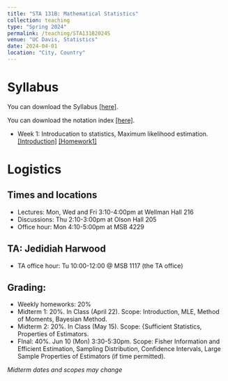 ```yaml
---
title: "STA 131B: Mathematical Statistics"
collection: teaching
type: "Spring 2024"
permalink: /teaching/STA131B2024S
venue: "UC Davis, Statistics"
date: 2024-04-01
location: "City, Country"
---
```

# Syllabus

You can download the Syllabus [\[here\]](https://hg-zh.github.io/files/Syllabus.pdf).

You can download the notation index [\[here\]](https://hg-zh.github.io/files/notations.pdf).

- Week 1: Introducation to statistics, Maximum likelihood estimation. [\[Introduction\]](https://hg-zh.github.io/files/Lecture_1.pdf) [\[Homework1\]](https://hg-zh.github.io/files/HW1.pdf) 


# Logistics

## Times and locations

- Lectures: Mon, Wed and Fri 3:10-4:00pm at Wellman Hall 216
- Discussions: Thu 2:10-3:00pm at Olson Hall 205
- Office hour: Mon 4:10-5:00pm at MSB 4229 

## TA: Jedidiah Harwood

- TA office hour:  Tu 10:00-12:00 @ MSB 1117 (the TA office)

## Grading: 

- Weekly homeworks: 20%
- Midterm 1: 20%. In Class (April 22). Scope: Introduction, MLE, Method of Moments, Bayesian Method.
- Midterm 2: 20%. In Class (May 15). Scope: {Sufficient Statistics, Properties of Estimators.
- FInal: 40%. Jun 10 (Mon)  3:30-5:30pm. Scope: Fisher Information and Efficient Estimation, Sampling Distribution, Confidence Intervals, Large Sample Properties of Estimators (if time permitted).

*Midterm dates and scopes may change*


